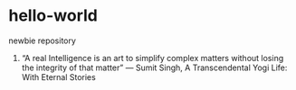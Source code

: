 # hello-world
newbie repository

1) “A real Intelligence is an art to simplify complex matters without losing the integrity of that matter” 
― Sumit Singh, A Transcendental Yogi Life: With Eternal Stories
